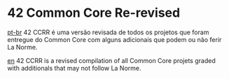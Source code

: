 # 42 Common Core Re-revised

[pt-br](./docs/README-ptbr.md) 42 CCRR é uma versão revisada de todos os projetos que foram entregue do Common Core com alguns adicionais que podem ou não ferir La Norme.

[en](./docs/README-en.md) 42 CCRR is a revised compilation of all Common Core projets graded with additionals that may not follow La Norme.
